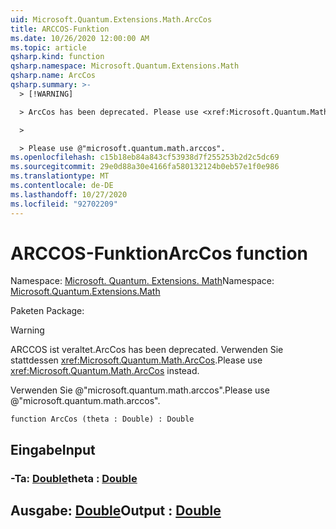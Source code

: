 ```yaml
---
uid: Microsoft.Quantum.Extensions.Math.ArcCos
title: ARCCOS-Funktion
ms.date: 10/26/2020 12:00:00 AM
ms.topic: article
qsharp.kind: function
qsharp.namespace: Microsoft.Quantum.Extensions.Math
qsharp.name: ArcCos
qsharp.summary: >-
  > [!WARNING]

  > ArcCos has been deprecated. Please use <xref:Microsoft.Quantum.Math.ArcCos> instead.

  >

  > Please use @"microsoft.quantum.math.arccos".
ms.openlocfilehash: c15b18eb84a843cf53938d7f255253b2d2c5dc69
ms.sourcegitcommit: 29e0d88a30e4166fa580132124b0eb57e1f0e986
ms.translationtype: MT
ms.contentlocale: de-DE
ms.lasthandoff: 10/27/2020
ms.locfileid: "92702209"
---
```

# <a name="arccos-function"></a><span data-ttu-id="5ab7c-102">ARCCOS-Funktion</span><span class="sxs-lookup"><span data-stu-id="5ab7c-102">ArcCos function</span></span>

<span data-ttu-id="5ab7c-103">Namespace: [Microsoft. Quantum. Extensions. Math](xref:Microsoft.Quantum.Extensions.Math)</span><span class="sxs-lookup"><span data-stu-id="5ab7c-103">Namespace: [Microsoft.Quantum.Extensions.Math](xref:Microsoft.Quantum.Extensions.Math)</span></span>

<span data-ttu-id="5ab7c-104">Paketen [](https://nuget.org/packages/)</span><span class="sxs-lookup"><span data-stu-id="5ab7c-104">Package: [](https://nuget.org/packages/)</span></span>


> [!WARNING]
> <span data-ttu-id="5ab7c-105">ARCCOS ist veraltet.</span><span class="sxs-lookup"><span data-stu-id="5ab7c-105">ArcCos has been deprecated.</span></span> <span data-ttu-id="5ab7c-106">Verwenden Sie stattdessen <xref:Microsoft.Quantum.Math.ArcCos>.</span><span class="sxs-lookup"><span data-stu-id="5ab7c-106">Please use <xref:Microsoft.Quantum.Math.ArcCos> instead.</span></span>
>
> <span data-ttu-id="5ab7c-107">Verwenden Sie @"microsoft.quantum.math.arccos".</span><span class="sxs-lookup"><span data-stu-id="5ab7c-107">Please use @"microsoft.quantum.math.arccos".</span></span>



```qsharp
function ArcCos (theta : Double) : Double
```


## <a name="input"></a><span data-ttu-id="5ab7c-108">Eingabe</span><span class="sxs-lookup"><span data-stu-id="5ab7c-108">Input</span></span>

### <a name="theta--double"></a><span data-ttu-id="5ab7c-109">-Ta: [Double](xref:microsoft.quantum.lang-ref.double)</span><span class="sxs-lookup"><span data-stu-id="5ab7c-109">theta : [Double](xref:microsoft.quantum.lang-ref.double)</span></span>





## <a name="output--double"></a><span data-ttu-id="5ab7c-110">Ausgabe: [Double](xref:microsoft.quantum.lang-ref.double)</span><span class="sxs-lookup"><span data-stu-id="5ab7c-110">Output : [Double](xref:microsoft.quantum.lang-ref.double)</span></span>

